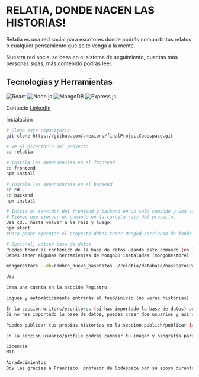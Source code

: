 # RELATIA, DONDE NACEN LAS HISTORIAS!

Relatia es una red social para escritores donde podrás compartir tus relatos o cualquier pensamiento que se te venga a la mente.

Nuestra red social se basa en el sistema de seguimiento, cuantas más personas sigas, más contenido podrás leer.

## Tecnologías y Herramientas
![React](https://img.shields.io/badge/-ReactJs-61DAFB?logo=react&logoColor=white&style=for-the-badge)
![Node.js](https://img.shields.io/badge/-Node.js-339933?logo=node.js&logoColor=white&style=for-the-badge)
![MongoDB](https://img.shields.io/badge/-MongoDB-47A248?logo=mongodb&logoColor=white&style=for-the-badge)
![Express.js](https://img.shields.io/badge/-Express.js-000000?logo=express&logoColor=white&style=for-the-badge)

Contacto
[LinkedIn](https://www.linkedin.com/in/jfernandezfullstack)

Instalación

```bash
# Clona este repositorio
git clone https://github.com/anexions/finalProjectCodespace.git

# Ve al directorio del proyecto
cd relatia 

# Instala las dependencias en el frontend
cd frontend
npm install

# Instala las dependencias en el backend
cd cd..
cd backend
npm install

# Inicia el servidor del frontend y backend en un solo comando y una sola terminal
# Tienes que ejecuar el comando en la carpeta raiz del proyecto.
Usa cd.. hasta volver a la raiz y luego:
npm start
#Para poder ejecutar el proyecto debes tener Mongod corriendo de fondo.

# Opcional, volcar base de datos
Puedes traer el contenido de la base de datos usando este comando (en la carpeta raíz)
Debes tener algunas herramientas de MongoDB instaladas (mongoRestore)

mongorestore --db=nombre_nueva_basedatos ./relatia/database/baseDatosProyectoFinal

Uso

Crea una cuenta en la sección Registro

Loguea y automáticamente entrarás al feed/inicio (no veras historias)

En la sección writers/escritores (si has importado la base de datos) podrás seguir a los usuarios y al volver a inicio podrás leer sus hitorias.
Si no has importado la base de datos, puedes crear dos usuarios y así ves el funcionamiento.

Puedes publicar tus propias historias en la seccion publish/publicar (además de editarlas o borrarlas)

En la seccion usuario/profile podrás cambiar tu imagen y biografía para mostrarla en tu tarjeta de escritor.

Licencia
MIT

Agradecimientos
Doy las gracias a Francisco, profesor de Codespace por su apoyo durante el proceso.
